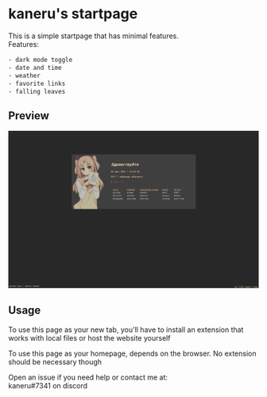 kaneru's startpage
=============
This is a simple startpage that has minimal features.  
Features:
```
- dark mode toggle
- date and time
- weather
- favorite links
- falling leaves
```

Preview
-------------
![preview image](assets/preview.PNG "preview")

Usage
-------------
To use this page as your new tab, you'll have to install an extension that works with local files or host the website yourself

To use this page as your homepage, depends on the browser. No extension should be necessary though

Open an issue if you need help or contact me at:  
kaneru#7341 on discord